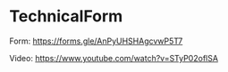 # TechnicalForm

Form:
https://forms.gle/AnPyUHSHAgcvwP5T7

Video:
https://www.youtube.com/watch?v=STyP02oflSA

